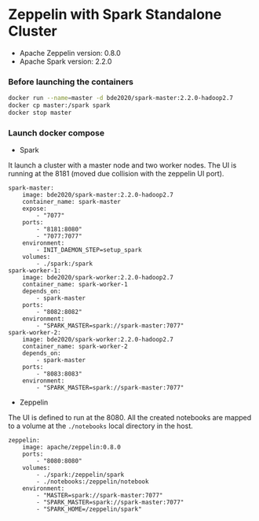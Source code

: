 # Zeppelin with Spark Standalone Cluster

- Apache Zeppelin version: 0.8.0
- Apache Spark version: 2.2.0

### Before launching the containers

```bash
docker run --name=master -d bde2020/spark-master:2.2.0-hadoop2.7
docker cp master:/spark spark
docker stop master
```

### Launch docker compose

- Spark

It launch a cluster with a master node and two worker nodes. The UI is running at the 8181 (moved due collision with the zeppelin UI port).

```
spark-master:
    image: bde2020/spark-master:2.2.0-hadoop2.7
    container_name: spark-master
    expose:
        - "7077"
    ports:
        - "8181:8080"
        - "7077:7077"
    environment:
        - INIT_DAEMON_STEP=setup_spark
    volumes:
        - ./spark:/spark
spark-worker-1:
    image: bde2020/spark-worker:2.2.0-hadoop2.7
    container_name: spark-worker-1
    depends_on:
        - spark-master
    ports:
        - "8082:8082"
    environment:
        - "SPARK_MASTER=spark://spark-master:7077"
spark-worker-2:
    image: bde2020/spark-worker:2.2.0-hadoop2.7
    container_name: spark-worker-2
    depends_on:
        - spark-master
    ports:
        - "8083:8083"
    environment:
        - "SPARK_MASTER=spark://spark-master:7077"
```

- Zeppelin

The UI is defined to run at the 8080. All the created notebooks are mapped to a volume at the `./notebooks` local directory in the host.

```
zeppelin:
    image: apache/zeppelin:0.8.0
    ports:
        - "8080:8080"
    volumes:
        - ./spark:/zeppelin/spark
        - ./notebooks:/zeppelin/notebook
    environment:
        - "MASTER=spark://spark-master:7077"
        - "SPARK_MASTER=spark://spark-master:7077"
        - "SPARK_HOME=/zeppelin/spark"
```